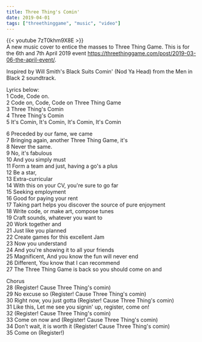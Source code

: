 ```yaml
---
title: Three Thing's Comin'
date: 2019-04-01
tags: ["threethinggame", "music", "video"]
---
```


{{< youtube 7zT0khm9X8E >}}
<br/>
A new music cover to entice the masses to Three Thing Game. This is for the 6th and 7th April 2019 event https://threethinggame.com/post/2019-03-06-the-april-event/.

<!--more-->

Inspired by Will Smith's Black Suits Comin' (Nod Ya Head) from the Men in Black 2 soundtrack.

Lyrics below:  
1  Code, Code on.  
2  Code on, Code, Code on Three Thing Game  
3  Three Thing's Comin  
4  Three Thing's Comin  
5  It's Comin, It's Comin, It's Comin, It's Comin  

6  Preceded by our fame, we came  
7  Bringing again, another Three Thing Game, it's  
8  Never the same.  
9  No, it's fabulous  
10 And you simply must  
11 Form a team and just, having a go's a plus  
12 Be a star,  
13 Extra-curricular  
14 With this on your CV, you're sure to go far  
15 Seeking employment  
16 Good for paying your rent  
17 Taking part helps you discover the source of pure enjoyment  
18 Write code, or make art, compose tunes  
19 Craft sounds, whatever you want to  
20 Work together and  
21 Just like you planned  
22 Create games for this excellent Jam  
23 Now you understand  
24 And you're showing it to all your friends  
25 Magnificent, And you know the fun will never end  
26 Different, You know that I can recommend  
27 The Three Thing Game is back so you should come on and  
 
Chorus   
28 (Register! Cause Three Thing's comin)  
29 No excuse so (Register! Cause Three Thing's comin)  
30 Right now, you just gotta (Register! Cause Three Thing's comin)  
31 Like this, Let me see you signin' up, register, come on!  
32 (Register! Cause Three Thing's comin)  
33 Come on now and (Register! Cause Three Thing's comin)  
34 Don't wait, it is worth it (Register! Cause Three Thing's comin)  
35 Come on (Register!)  
  